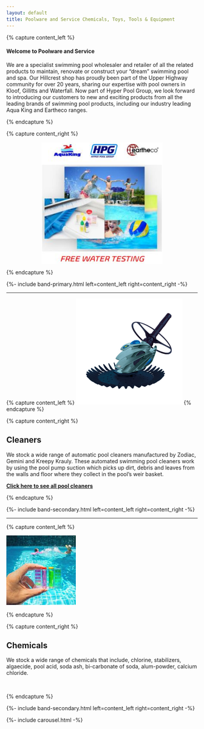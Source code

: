 ```yaml
---
layout: default
title: Poolware and Service Chemicals, Toys, Tools & Equipment
---
```


{% capture content_left %}

#### Welcome to Poolware and Service

<p class="lead">
We are a specialist swimming pool wholesaler
and retailer of all the related products to
maintain, renovate or construct your “dream”
swimming pool and spa.
Our Hillcrest shop has proudly been part of the
Upper Highway community for over 20 years,
sharing our expertise with pool owners in
Kloof, Gillitts and Waterfall.
Now part of Hyper Pool Group, we look
forward to introducing our customers to new
and exciting products from all the leading
brands of swimming pool products, including
our industry leading Aqua King and Eartheco
ranges.
</p>
{% endcapture %}
 
{% capture content_right %}

<img src="/assets/images/kids-in-pool.jpg" 
     style="width: 320px; height: 320px; object-fit: cover; display: block; margin: 0 auto;" 
     alt="Kids in pool" />

{% endcapture %}

{%- include band-primary.html left=content_left right=content_right -%}

---

{% capture content_left %}
<img src="/assets/images/pool_cleaner.jpg" class="img-responsive img-thumbnail d-none d-md-block w-100 h-100 mt-5 rounded-circle" style="max-width: 280px" />
{% endcapture %}

{% capture content_right %}

## Cleaners

<p class="lead">
We stock a wide range of automatic pool cleaners manufactured by Zodiac, Gemini and Kreepy Krauly. These automated swimming pool cleaners work by using the pool pump suction which picks up dirt, debris and leaves from the walls and floor where they collect in the pool’s weir basket.</p>
 
[**Click here to see all pool cleaners**](./pool-cleaners)

{% endcapture %}

{%- include band-secondary.html left=content_left right=content_right -%}

---

<!-- {% capture content_left %}

## Filters

<p class="lead">

[**Click here to see our Filters**](./filters)

{% endcapture %} -->

<!-- {% capture content_right %}
<img src="/assets/images/filter.jpg" class="center-block img-responsive img-thumbnail w-100 h-100 mt-5 rounded-circle" style="max-width: 280px" />

{% endcapture %}

{%- include band-primary.html left=content_left right=content_right -%} -->

{% capture content_left %}

<img src="/assets/images/chemicals.jpg" class="img-responsive img-thumbnail d-none d-md-block w-100 h-100 mt-5 rounded-circle" style="max-width: 280px"/>

{% endcapture %}

{% capture content_right %}

## Chemicals

<p class="lead">We stock a wide range of chemicals that include, chlorine, stabilizers, algaecide, pool acid, soda ash, bi-carbonate of soda, alum-powder, calcium chloride.</p>
<br />
<!-- <a href="tel:+273" class="badge badge-custom-color"><span class="icon">
<i class="fas fa-phone-square mr-2"></i>
</span>Call Us For More Information: 064 077 1739</a> -->

{% endcapture %}

{%- include band-secondary.html left=content_left right=content_right -%}

{%- include carousel.html -%}
